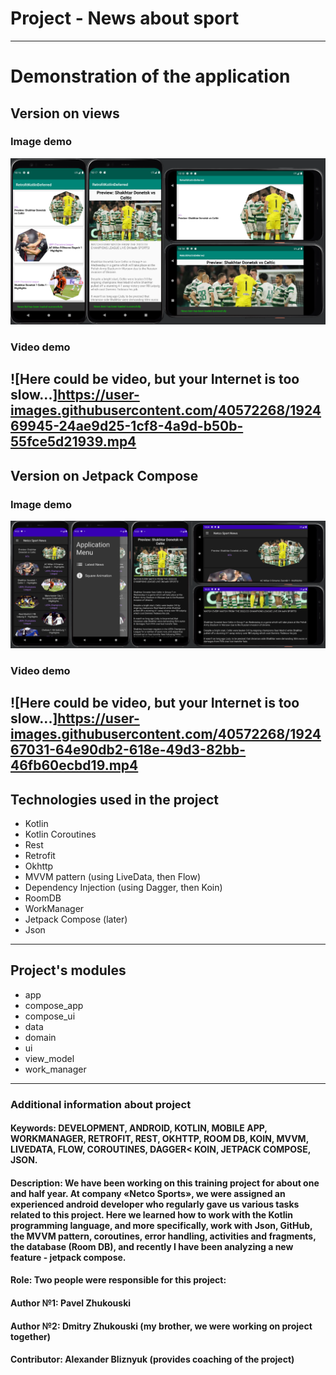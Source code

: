 # Project - News about sport
---
# Demonstration of the application
## Version on views
### Image demo
![Here could be image, but your Internet is too slow...](https://github.com/Shist/Kotlin_SportNews_Retrofit_okHttp/blob/master/Demo_resources/views_demo_image.png)
### Video demo
![Here could be video, but your Internet is too slow...]https://user-images.githubusercontent.com/40572268/192469945-24ae9d25-1cf8-4a9d-b50b-55fce5d21939.mp4
---
## Version on Jetpack Compose
### Image demo
![Here could be image, but your Internet is too slow...](https://github.com/Shist/Kotlin_SportNews_Retrofit_okHttp/blob/master/Demo_resources/compose_demo_image.png)
### Video demo
![Here could be video, but your Internet is too slow...]https://user-images.githubusercontent.com/40572268/192467031-64e90db2-618e-49d3-82bb-46fb60ecbd19.mp4
---
## Technologies used in the project
- Kotlin
- Kotlin Coroutines
- Rest
- Retrofit
- Okhttp
- MVVM pattern (using LiveData, then Flow)
- Dependency Injection (using Dagger, then Koin)
- RoomDB
- WorkManager
- Jetpack Compose (later)
- Json
---
## Project's modules
- app
- compose_app
- compose_ui
- data
- domain
- ui
- view_model
- work_manager
---
### Additional information about project
#### Keywords: DEVELOPMENT, ANDROID, KOTLIN, MOBILE APP, WORKMANAGER, RETROFIT, REST, OKHTTP, ROOM DB, KOIN, MVVM, LIVEDATA, FLOW, COROUTINES, DAGGER< KOIN, JETPACK COMPOSE, JSON.
#### Description: We have been working on this training project for about one and half year. At company «Netco Sports», we were assigned an experienced android developer who regularly gave us various tasks related to this project. Here we learned how to work with the Kotlin programming language, and more specifically, work with Json, GitHub, the MVVM pattern, coroutines, error handling, activities and fragments, the database (Room DB), and recently I have been analyzing a new feature - jetpack compose.
#### Role: Two people were responsible for this project:
#### Author №1: Pavel Zhukouski
#### Author №2: Dmitry Zhukouski (my brother, we were working on project together)
#### Contributor: Alexander Bliznyuk (provides coaching of the project)
